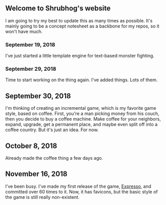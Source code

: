 <head>
  <link rel="apple-touch-icon" sizes="180x180" href="/apple-touch-icon.png">
  <link rel="icon" type="image/png" sizes="32x32" href="/favicon-32x32.png">
  <link rel="icon" type="image/png" sizes="16x16" href="/favicon-16x16.png">
  <link rel="manifest" href="/site.webmanifest">
  <link rel="mask-icon" href="/safari-pinned-tab.svg" color="#5bbad5">
  <meta name="msapplication-TileColor" content="#da532c">
  <meta name="theme-color" content="#ffffff">
</head>

## Welcome to Shrubhog's website
I am going to try my best to update this as many times as possible.
It's mainly going to be a concept notesheet as a backbone for my repos, so it won't have much.

### September 19, 2018
I've just started a little template engine for text-based monster fighting.

### September 29, 2018
Time to start working on the thing again.
I've added things. Lots of them.
## September 30, 2018
I'm thinking of creating an incremental game, which is my favorite game style, based on coffee. First, you're a man picking money from his couch, then you decide to buy a coffee machine. Make coffee for your neighbors, expand, upgrade, get a permanent  place, and maybe even split off into a coffee country. But it's just an idea. For now.
## October 8, 2018
Already made the coffee thing a few days ago.
## November 16, 2018
I've been busy. I've made my first release of the game, [Expresso](https://shrubhog.github.io/expresso), and committed over 60 times to it. Now, it has favicons, but the basic style of the game is still really non-existent.
